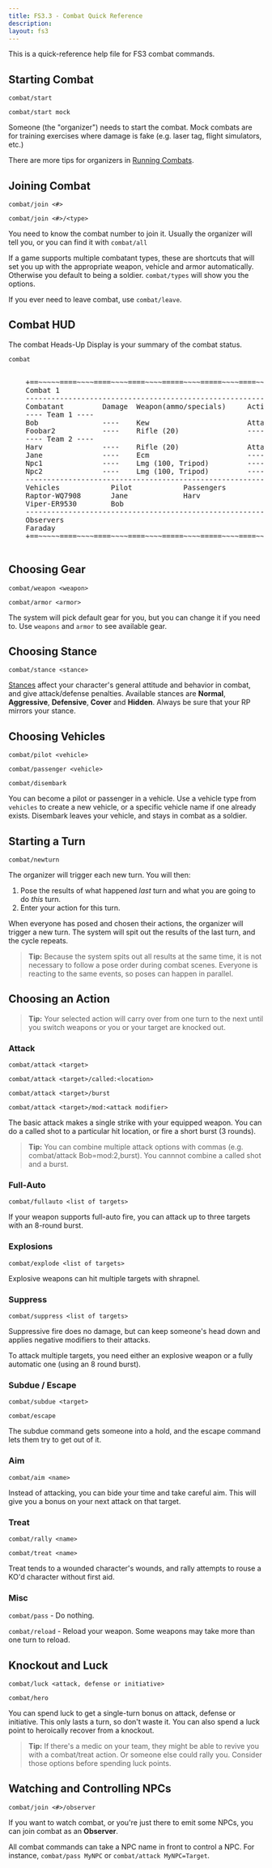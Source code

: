 ```yaml
---
title: FS3.3 - Combat Quick Reference
description:
layout: fs3
---
```


This is a quick-reference help file for FS3 combat commands.

## Starting Combat

`combat/start`

`combat/start mock`

Someone (the "organizer") needs to start the combat.  Mock combats are for training exercises where damage is fake (e.g. laser tag, flight simulators, etc.)

There are more tips for organizers in [Running Combats](/fs3/fs3-3/running-combat).

## Joining Combat

`combat/join <#>`

`combat/join <#>/<type>`

You need to know the combat number to join it.  Usually the organizer will tell you, or you can find it with `combat/all`

If a game supports multiple combatant types, these are shortcuts that will set you up with the appropriate weapon, vehicle and armor automatically.  Otherwise you default to being a soldier.   `combat/types` will show you the options.

If you ever need to leave combat, use `combat/leave`.

## Combat HUD

The combat Heads-Up Display is your summary of the combat status.

`combat`

<pre class="prettyprint">
    <span class="nocode">
    +==~~~~~====~~~~====~~~~====~~~~=====~~~~=====~~~~====~~~~====~~~~====~~~~~==+
    Combat 1                                                  Organized by Faraday
    ------------------------------------------------------------------------------
    Combatant         Damage  Weapon(ammo/specials)     Action(stance)
    ---- Team 1 ----
    Bob               ----    Kew                       Attack Harv 
    Foobar2           ----    Rifle (20)                ---- 
    ---- Team 2 ----
    Harv              ----    Rifle (20)                Attack Bob 
    Jane              ----    Ecm                       ---- 
    Npc1              ----    Lmg (100, Tripod)         ---- 
    Npc2              ----    Lmg (100, Tripod)         ---- 
    ------------------------------------------------------------------------------
    Vehicles            Pilot            Passengers
    Raptor-WQ7908       Jane             Harv
    Viper-ER9530        Bob              
    ------------------------------------------------------------------------------
    Observers
    Faraday
    +==~~~~~====~~~~====~~~~====~~~~=====~~~~=====~~~~====~~~~====~~~~====~~~~~==+
         </span>  
</pre>

## Choosing Gear

`combat/weapon <weapon>`

`combat/armor <armor>`

The system will pick default gear for you, but you can change it if you need to.   Use `weapons` and `armor` to see available gear.

## Choosing Stance

`combat/stance <stance>`

[Stances](/fs3/fs3-3/combat#stance) affect your character's general attitude and behavior in combat, and give attack/defense penalties.  Available stances are **Normal**, **Aggressive**, **Defensive**, **Cover** and **Hidden**.  Always be sure that your RP mirrors your stance.

## Choosing Vehicles

`combat/pilot <vehicle>`

`combat/passenger <vehicle>`

`combat/disembark`

You can become a pilot or passenger in a vehicle.  Use a vehicle type from `vehicles` to create a new vehicle, or a specific vehicle name if one already exists.  Disembark leaves your vehicle, and stays in combat as a soldier.

## Starting a Turn

`combat/newturn`

The organizer will trigger each new turn.  You will then:

1. Pose the results of what happened *last* turn and what you are going to do *this* turn.
2. Enter your action for this turn.

When everyone has posed and chosen their actions, the organizer will trigger a new turn.  The system will spit out the results of the last turn, and the cycle repeats.

> <i class="fa fa-cubes" aria-hidden="true"></i> **Tip:**  Because the system spits out all results at the same time, it is not necessary to follow a pose order during combat scenes. Everyone is reacting to the same events, so poses can happen in parallel.

## Choosing an Action

> <i class="fa fa-cubes" aria-hidden="true"></i> **Tip:**  Your selected action will carry over from one turn to the next until you switch weapons or you or your target are knocked out.

### Attack 

`combat/attack <target>`

`combat/attack <target>/called:<location>`

`combat/attack <target>/burst`
    
`combat/attack <target>/mod:<attack modifier>`

The basic attack makes a single strike with your equipped weapon.  You can do a called shot to a particular hit location, or fire a short burst (3 rounds).

> <i class="fa fa-cubes" aria-hidden="true"></i> **Tip:**  You can combine multiple attack options with commas (e.g. combat/attack Bob=mod:2,burst).  You cannnot combine a called shot and a burst.

### Full-Auto

`combat/fullauto <list of targets>`

If your weapon supports full-auto fire, you can attack up to three targets with an 8-round burst.

### Explosions

`combat/explode <list of targets>`

Explosive weapons can hit multiple targets with shrapnel.

### Suppress

`combat/suppress <list of targets>`

Suppressive fire does no damage, but can keep someone's head down and applies negative modifiers to their attacks.

To attack multiple targets, you need either an explosive weapon or a fully automatic one (using an 8 round burst).


### Subdue / Escape

`combat/subdue <target>`

`combat/escape`

The subdue command gets someone into a hold, and the escape command lets them try to get out of it.

### Aim

`combat/aim <name>`

Instead of attacking, you can bide your time and take careful aim.  This will give you a bonus on your next attack on that target.


### Treat

`combat/rally <name>`

`combat/treat <name>`

Treat tends to a wounded character's wounds, and rally attempts to rouse a KO'd character without first aid.


### Misc

`combat/pass` - Do nothing.

`combat/reload` -  Reload your weapon.  Some weapons may take more than one turn to reload.


## Knockout and Luck

`combat/luck <attack, defense or initiative>`

`combat/hero`

You can spend luck to get a single-turn bonus on attack, defense or initiative.  This only lasts a turn, so don't waste it.  You can also spend a luck point to heroically recover from a knockout.

> <i class="fa fa-cubes" aria-hidden="true"></i> **Tip:** If there's a medic on your team, they might be able to revive you with a combat/treat action.  Or someone else could rally you.  Consider those options before spending luck points. 


## Watching and Controlling NPCs

`combat/join <#>/observer`

If you want to watch combat, or you're just there to emit some NPCs, you can join combat as an **Observer**.

All combat commands can take a NPC name in front to control a NPC.  For instance, `combat/pass MyNPC` or `combat/attack MyNPC=Target`.
